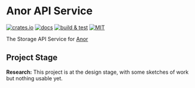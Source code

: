 # Anor API Service

[![crates.io](https://img.shields.io/crates/v/anor-api)](https://crates.io/crates/anor-api)
[![docs](https://img.shields.io/docsrs/anor-api)](https://docs.rs/anor-api)
[![build & test](https://github.com/anor-rs/anor-api/actions/workflows/ci.yml/badge.svg)](https://github.com/anor-rs/anor-api/actions/workflows/ci.yml)
[![MIT](https://img.shields.io/github/license/anor-rs/anor-api)](https://github.com/anor-rs/anor-api/tree/main/LICENSE)

The Storage API Service for [Anor](https://github.com/anor-rs)

## Project Stage

**Research:** This project is at the design stage, with some sketches of work but nothing usable yet.
